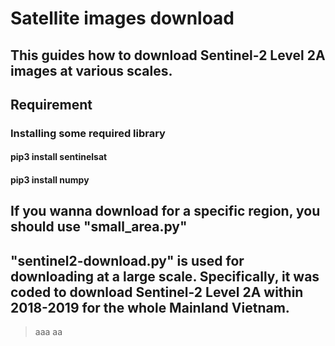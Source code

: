 # **Satellite images download**
## This guides how to download Sentinel-2 Level 2A images at various scales.

## Requirement
### Installing some required library
#### pip3 install sentinelsat
#### pip3 install numpy

## If you wanna download for a specific region, you should use "small_area.py"
## "sentinel2-download.py" is used for downloading at a large scale. Specifically, it was coded to download Sentinel-2 Level 2A within 2018-2019 for the whole Mainland Vietnam.
> aaa aa 


